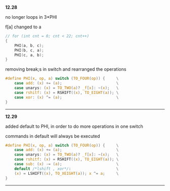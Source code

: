 **12.28**

no longer loops in 3*PHI

f[a] changed to a

```c
// for (int cnt = 0; cnt < 22; cnt++)
{
    PHI(a, b, c); 
    PHI(b, c, a); 
    PHI(c, a, b); 
}
```

removing break;s in switch and rearranged the operations

```c
#define PHI(x, op, a) switch (TO_FOUR(op)) {     \
    case add: (x) += (a);                        \
    case unarys: (x) = TO_TWO(a)? _f[x]: ~(x);   \
    case rshitf: (x) = RSHIFT((x), TO_EIGHT(a)); \
    case xor: (x) ^= (a);                        \
}
```
---

**12.29**

added default to PHI, in order to do more operations in one switch

commands in default will always be executed

```c
#define PHI(x, op, a) switch (TO_FOUR(op)) {     \
    case add: (x) += (a);                        \
    case unarys: (x) = TO_TWO(a)? _f[x]: ~(x);   \
    case rshitf: (x) = RSHIFT((x), TO_EIGHT(a)); \
    case sub: (x) -= (a);                        \
    default /*lshift , xor*/:                    \
    (x) = LSHIFT((x), TO_XEIGHT(a)); x ^= a;     \
}
```

---
